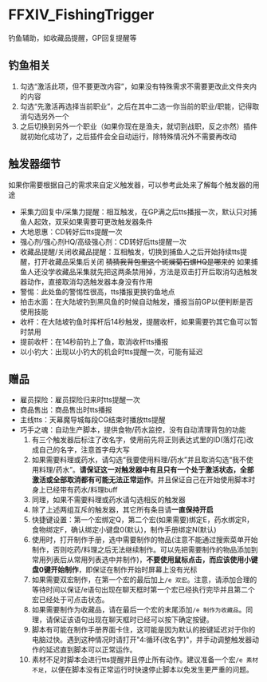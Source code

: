 # FFXIV_FishingTrigger

钓鱼辅助，如收藏品提醒，GP回复提醒等

## 钓鱼相关

1. 勾选“激活此项，但不要更改内容”，如果没有特殊需求不需要更改此文件夹内的内容
2. 勾选“先激活再选择当前职业”，之后在其中二选一你当前的职业/职能，记得取消勾选另外一个
3. 之后切换到另外一个职业（如果你现在是渔夫，就切到战职，反之亦然）插件就初始化成功了，之后插件会全自动运行，除特殊情况外不需要再改动

## 触发器细节

如果你需要根据自己的需求来自定义触发器，可以参考此处来了解每个触发器的用途

- 采集力回复中/采集力提醒：相互触发，在GP满之后tts播报一次，默认只对捕鱼人起效，双采如果需要可更改触发器条件
- 大地恩惠：CD转好后tts提醒一次
- 强心剂/强心剂HQ/高级强心剂：CD转好后tts提醒一次
- 收藏品提醒/关闭收藏品提醒：互相触发，切换到捕鱼人之后开始持续tts提醒，打开收藏品采集后关闭 ~~猜猜我背包里这个斑斓菊石螺HQ是哪来的~~ 如果捕鱼人还没学收藏品采集就先把这两条禁用掉，方法是双击打开后取消勾选触发器动作，直接取消勾选触发器本身没有作用
- 警惕：此处鱼的警惕性很高，tts播报更换钓鱼地点
- 拍击水面：在大陆坡钓到黑风鱼的时候自动触发，播报当前GP以便判断是否使用技能
- 收杆：在大陆坡钓鱼时挥杆后14秒触发，提醒收杆，如果需要钓其它鱼可以暂时禁用
- 提前收杆：在14秒前钓上了鱼，取消收杆tts播报
- 以小钓大：出现以小钓大的机会时tts提醒一次，可能有延迟

## 赠品

- 雇员探险：雇员探险归来时tts提醒一次
- 商品售出：商品售出时tts播报
- 主线tts：天幕魔导城每段CG结束时播放tts提醒
- 巧手之魂：自动生产脚本，提供食物/药水监控，没有自动清理背包的功能
   1. 有三个触发器后标注了改名字，使用前先将正则表达式里的ID(落灯花)改成自己的名字，注意首字母大写
   2. 如果需要料理或药水，请勾选“我要使用料理/药水”并且取消勾选“我不使用料理/药水”。**请保证这一对触发器中有且只有一个处于激活状态，全部激活或全部取消都有可能无法正常运作**。并且保证自己在开始使用脚本时身上已经带有药水/料理buff
   3. 同理，如果不需要料理或药水请勾选相反的触发器
   4. 除了上述两组互斥的触发器，其它所有条目请**一直保持开启**
   5. 快捷键设置：第一个宏绑定Q，第二个宏(如果需要)绑定E，药水绑定R，食物绑定F，确认绑定小键盘0(默认)，制作手册绑定N(默认)
   6. 使用时，打开制作手册，选中需要制作的物品(注意不能通过搜索菜单开始制作，否则吃药/料理之后无法继续制作。可以先把需要制作的物品添加到常用列表后从常用列表选中并制作)，**不要使用鼠标点击，而应该使用小键盘0键开始制作**，即保证在制作开始时屏幕上没有光标
   7. 如果需要双宏制作，在第一个宏的最后加上` /e 双宏 `。注意，请添加合理的等待时间以保证/e语句出现在聊天框时第一个宏已经执行完毕并且第二个宏已经处于可点击状态。
   8. 如果需要制作为收藏品，请在最后一个宏的末尾添加`/e 制作为收藏品`。同理，请保证该语句出现在聊天框时已经可以按下确定按键。
   9. 脚本有可能在制作手册界面卡住，这可能是因为默认的按键延迟对于你的电脑过快。遇到这种情况时请打开"4:循环(改名字)"，并手动调整触发器动作的延迟直到脚本可以正常运作。
   10. 素材不足时脚本会进行tts提醒并且停止所有动作。建议准备一个宏`/e 素材不足`，以便在脚本没有正常运行时快速停止脚本以免发生更严重的问题。
